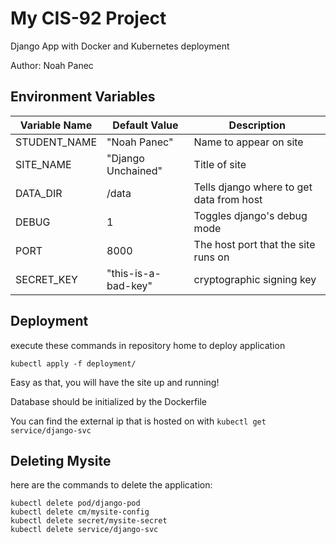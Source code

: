 # My CIS-92 Project 

Django App with Docker and Kubernetes deployment

Author: Noah Panec

## Environment Variables

| Variable Name | Default Value | Description |
| -- | -- | -- |
| STUDENT_NAME | "Noah Panec" | Name to appear on site |
| SITE_NAME | "Django Unchained" | Title of site |
| DATA_DIR | /data | Tells django where to get data from host |
| DEBUG | 1 | Toggles django's debug mode |
| PORT | 8000 | The host port that the site runs on |
| SECRET_KEY | "this-is-a-bad-key" | cryptographic signing key |

## Deployment

execute these commands in repository home to deploy application

```
kubectl apply -f deployment/
```

Easy as that, you will have the site up and running!

Database should be initialized by the Dockerfile

You can find the external ip that is hosted on with `kubectl get service/django-svc`

## Deleting Mysite

here are the commands to delete the application:

```
kubectl delete pod/django-pod
kubectl delete cm/mysite-config
kubectl delete secret/mysite-secret
kubectl delete service/django-svc
```
